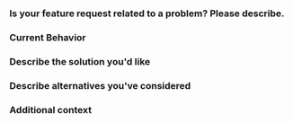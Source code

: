 <!---
⚠️ ⚠️ ⚠️

For larger and more in-depth feature requests, please consider [starting an RFC thread](../discussions/new)
in the [Discussions area](../discussions) of this project.

⚠️ ⚠️ ⚠️
-->
### Is your feature request related to a problem? Please describe.
<!---A clear and concise description of what the issue is
 -->

### Current Behavior
<!--- Explain the difference from current behaviour -->
<!--- A clear and concise description of what the problem is may help.-->

### Describe the solution you'd like
<!--- A clear and concise description of what you want to happen. -->

### Describe alternatives you've considered
<!---  A clear and concise description of any alternative solutions or features you've considered. -->

### Additional context
<!--- Add any other context or screenshots about the feature request here. -->
